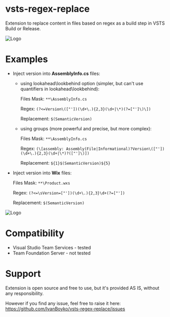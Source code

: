 # vsts-regex-replace

Extension to replace content in files based on regex as a build step in VSTS Build or Release.

![Logo](https://raw.githubusercontent.com/IvanBoyko/vsts-regex-replace/master/images/icon_64.png)


# Examples

- Inject version into **AssemblyInfo.cs** files:

	- using lookahead\lookbehind option (simpler, but can't use quantifiers in lookahead\lookbehind):
	
		Files Mask: `**\AssemblyInfo.cs`
		
		Regex: `(?<=Version\(["'])(\d+\.){2,3}(\d+|\*)(?=["']\)\])`
		
		Replacement: `$(SemanticVersion)`

	- using groups (more powerful and precise, but more complex):
	
		Files Mask: `**\AssemblyInfo.cs`
		
		Regex: `(\[assembly: Assembly(File|Informational)?Version\(["'])(\d+\.){2,3}(\d+|\*)?(["']\)])`
		
		Replacement: `${1}$(SemanticVersion)${5}`


- Inject version into **Wix** files:

	Files Mask: `**\Product.wxs`
	
	Regex: `(?<=\sVersion=["'])(\d+\.){2,3}\d+(?=["'])`
	
	Replacement: `$(SemanticVersion)`



![Logo](https://raw.githubusercontent.com/IvanBoyko/vsts-regex-replace/master/images/screenshot_example_1.png)


# Compatibility

* Visual Studio Team Services - tested
* Team Foundation Server - not tested


# Support

Extension is open source and free to use, but it's provided AS IS, without any responsibility.

However if you find any issue, feel free to raise it here:
https://github.com/IvanBoyko/vsts-regex-replace/issues
